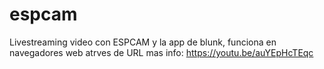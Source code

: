 # espcam
Livestreaming video con ESPCAM y la app de blunk, funciona en navegadores web atrves de URL
mas info: https://youtu.be/auYEpHcTEqc
